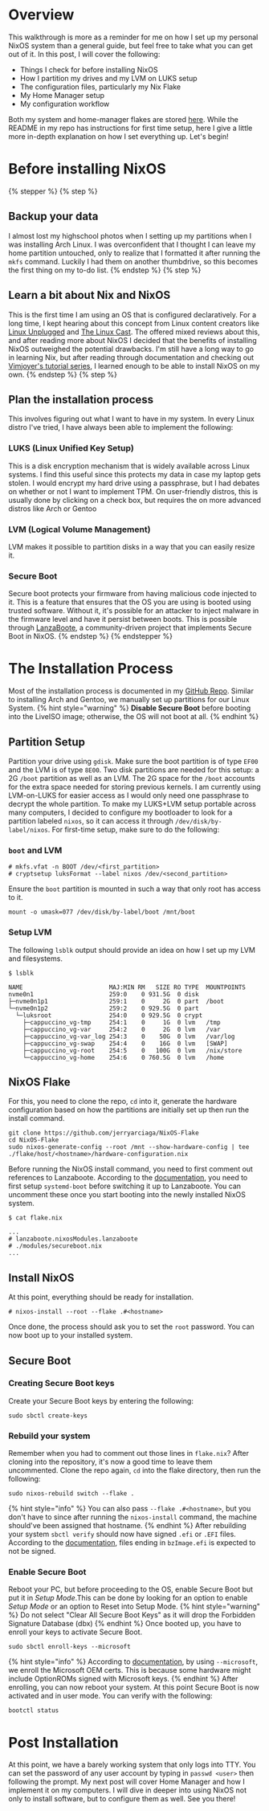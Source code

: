 # Overview
This walkthrough is more as a reminder for me on how I set up my personal NixOS system than a general guide, but feel free to take what you can get out of it. In this post, I will cover the following:
* Things I check for before installing NixOS
* How I partition my drives and my LVM on LUKS setup
* The configuration files, particularly my Nix Flake
* My Home Manager setup
* My configuration workflow

Both my system and home-manager flakes are stored [here](https://github.com/jerryarciaga/NixOS-Flake). While the README in my repo has instructions for first time setup, here I give a little more in-depth explanation on how I set everything up. Let's begin!

# Before installing NixOS
{% stepper %}
{% step %}
## Backup your data
I almost lost my highschool photos when I setting up my partitions when I was installing Arch Linux. I was overconfident that I thought I can leave my home partition untouched, only to realize that I formatted it after running the `mkfs` command. Luckily I had them on another thumbdrive, so this becomes the first thing on my to-do list.
{% endstep %}
{% step %}
## Learn a bit about Nix and NixOS
This is the first time I am using an OS that is configured declaratively. For a long time, I kept hearing about this concept from Linux content creators like [Linux Unplugged](https://www.jupiterbroadcasting.com/show/linux-unplugged/) and [The Linux Cast](https://www.youtube.com/@TheLinuxCast). The offered mixed reviews about this, and after reading more about NixOS I decided that the benefits of installing NixOS outweighed the potential drawbacks. I'm still have a long way to go in learning Nix, but after reading through documentation and checking out [Vimjoyer's tutorial series](https://www.youtube.com/watch?v=a67Sv4Mbxmc&list=PLko9chwSoP-15ZtZxu64k_CuTzXrFpxPEA), I learned enough to be able to install NixOS on my own.
{% endstep %}
{% step %}
## Plan the installation process
This involves figuring out what I want to have in my system. In every Linux distro I've tried, I have always been able to implement the following:
### LUKS (Linux Unified Key Setup)
This is a disk encryption mechanism that is widely available across Linux systems. I find this useful since this protects my data in case my laptop gets stolen. I would encrypt my hard drive using a passphrase, but I had debates on whether or not I want to implement TPM. On user-friendly distros, this is usually done by clicking on a check box, but requires the on more advanced distros like Arch or Gentoo
### LVM (Logical Volume Management)
LVM makes it possible to partition disks in a way that you can easily resize it.
### Secure Boot
Secure boot protects your firmware from having malicious code injected to it. This is a feature that ensures that the OS you are using is booted using trusted software. Without it, it's possible for an attacker to inject malware in the firmware level and have it persist between boots. This is possible through [LanzaBoote](https://github.com/nix-community/lanzaboote), a community-driven project that implements Secure Boot in NixOS.
{% endstep %}
{% endstepper %}

# The Installation Process
Most of the installation process is documented in my [GitHub Repo](https://github.com/jerryarciaga/NixOS-Flake). Similar to installing Arch and Gentoo, we manually set up partitions for our Linux System.
{% hint style="warning" %}
**Disable Secure Boot** before booting into the LiveISO image; otherwise, the OS will not boot at all.
{% endhint %}

## Partition Setup
Partition your drive using `gdisk`. Make sure the boot partition is of type `EF00` and the LVM is of type `8E00`. Two disk partitions are needed for this setup: a 2G `/boot` partition as well as an LVM. The 2G space for the `/boot` accounts for the extra space needed for storing previous kernels. I am currently using LVM-on-LUKS for easier access as I would only need one passphrase to decrypt the whole partition.
To make my LUKS+LVM setup portable across many computers, I decided to configure my bootloader to look for a partition labeled `nixos`, so it can access it through `/dev/disk/by-label/nixos`. For first-time setup, make sure to do the following:
### `boot` and LVM
```
# mkfs.vfat -n BOOT /dev/<first_partition>
# cryptsetup luksFormat --label nixos /dev/<second_partition>
```
Ensure the `boot` partition is mounted in such a way that only root has access to it.
```
mount -o umask=077 /dev/disk/by-label/boot /mnt/boot
```
### Setup LVM
The following `lsblk` output should provide an idea on how I set up my LVM and filesystems.
```
$ lsblk

NAME                        MAJ:MIN RM   SIZE RO TYPE  MOUNTPOINTS
nvme0n1                     259:0    0 931.5G  0 disk  
├─nvme0n1p1                 259:1    0     2G  0 part  /boot
└─nvme0n1p2                 259:2    0 929.5G  0 part  
  └─luksroot                254:0    0 929.5G  0 crypt 
    ├─cappuccino_vg-tmp     254:1    0     1G  0 lvm   /tmp
    ├─cappuccino_vg-var     254:2    0     2G  0 lvm   /var
    ├─cappuccino_vg-var_log 254:3    0    50G  0 lvm   /var/log
    ├─cappuccino_vg-swap    254:4    0    16G  0 lvm   [SWAP]
    ├─cappuccino_vg-root    254:5    0   100G  0 lvm   /nix/store
    └─cappuccino_vg-home    254:6    0 760.5G  0 lvm   /home
```

## NixOS Flake
For this, you need to clone the repo, `cd` into it, generate the hardware configuration based on how the partitions are initially set up then run the install command.
```
git clone https://github.com/jerryarciaga/NixOS-Flake
cd NixOS-Flake
sudo nixos-generate-config --root /mnt --show-hardware-config | tee ./flake/host/<hostname>/hardware-configuration.nix
```
Before running the NixOS install command, you need to first comment out references to Lanzaboote. According to the [documentation](https://github.com/nix-community/lanzaboote/blob/master/docs/QUICK_START.md), you need to first setup `systemd-boot` before switching it up to Lanzaboote. You can uncomment these once you start booting into the newly installed NixOS system.
```
$ cat flake.nix

...
# lanzaboote.nixosModules.lanzaboote
# ./modules/secureboot.nix
...

```

## Install NixOS
At this point, everything should be ready for installation.
```
# nixos-install --root --flake .#<hostname>
```
Once done, the process should ask you to set the `root` password. You can now boot up to your installed system.

## Secure Boot
### Creating Secure Boot keys
Create your Secure Boot keys by entering the following:
```
sudo sbctl create-keys
```
### Rebuild your system
Remember when you had to comment out those lines in `flake.nix`? After cloning into the repository, it's now a good time to leave them uncommented. Clone the repo again, `cd` into the flake directory, then run the following:
```
sudo nixos-rebuild switch --flake .
```
{% hint style="info" %}
You can also pass `--flake .#<hostname>`, but you don't have to since after running the `nixos-install` command, the machine should've been assigned that hostname.
{% endhint %}
After rebuilding your system `sbctl verify` should now have signed `.efi` or `.EFI` files. According to the [documentation](https://github.com/nix-community/lanzaboote/blob/master/docs/QUICK_START.md#checking-that-your-machine-is-ready-for-secure-boot-enforcement), files ending in `bzImage.efi` is expected to not be signed.
### Enable Secure Boot
Reboot your PC, but before proceeding to the OS, enable Secure Boot but put it in *Setup Mode*.This can be done by looking for an option to enable *Setup Mode* or an option to Reset into Setup Mode.
{% hint style="warning" %}
Do not select "Clear All Secure Boot Keys" as it will drop the Forbidden Signature Database (dbx)
{% endhint %}
Once booted up, you have to enroll your keys to activate Secure Boot.
```
sudo sbctl enroll-keys --microsoft
```
{% hint style="info" %}
According to [documentation](https://github.com/nix-community/lanzaboote/blob/master/docs/QUICK_START.md#enrolling-keys), by using `--microsoft`, we enroll the Microsoft OEM certs. This is because some hardware might include OptionROMs signed with Microsoft keys.
{% endhint %}
After enrolling, you can now reboot your system. At this point Secure Boot is now activated and in user mode. You can verify with the following:
```
bootctl status
```

# Post Installation
At this point, we have a barely working system that only logs into TTY. You can set the password of any user account by typing in `passwd <user>` then following the prompt.
My next post will cover Home Manager and how I implement it on my computers. I will dive in deeper into using NixOS not only to install software, but to configure them as well. See you there!
